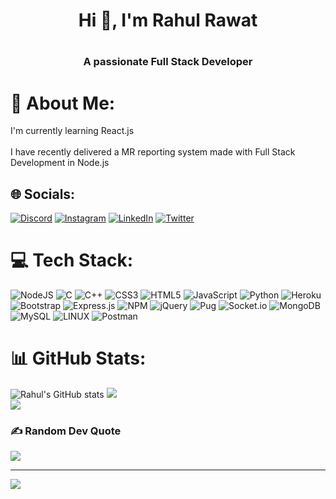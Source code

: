 <h1 align="center">Hi 👋, I'm Rahul Rawat<h1>
<h3 align="center">A passionate Full Stack Developer</h3>

# 💫 About Me:
I'm currently learning React.js<br><br>I have recently delivered a MR reporting system made with Full  Stack Development in Node.js<br>


## 🌐 Socials:
[![Discord](https://img.shields.io/badge/Discord-%237289DA.svg?logo=discord&logoColor=white)](https://discord.gg/RRahul#0269) [![Instagram](https://img.shields.io/badge/Instagram-%23E4405F.svg?logo=Instagram&logoColor=white)](https://instagram.com/rahulrawat31r) [![LinkedIn](https://img.shields.io/badge/LinkedIn-%230077B5.svg?logo=linkedin&logoColor=white)](https://linkedin.com/in/rahulrawat31r) [![Twitter](https://img.shields.io/badge/Twitter-%231DA1F2.svg?logo=Twitter&logoColor=white)](https://twitter.com/RahulRawat91117) 

# 💻 Tech Stack:
![NodeJS](https://img.shields.io/badge/node.js-6DA55F?style=for-the-badge&logo=node.js&logoColor=white)
![C](https://img.shields.io/badge/c-%2300599C.svg?style=for-the-badge&logo=c&logoColor=white) ![C++](https://img.shields.io/badge/c++-%2300599C.svg?style=for-the-badge&logo=c%2B%2B&logoColor=white) ![CSS3](https://img.shields.io/badge/css3-%231572B6.svg?style=for-the-badge&logo=css3&logoColor=white) ![HTML5](https://img.shields.io/badge/html5-%23E34F26.svg?style=for-the-badge&logo=html5&logoColor=white) ![JavaScript](https://img.shields.io/badge/javascript-%23323330.svg?style=for-the-badge&logo=javascript&logoColor=%23F7DF1E) ![Python](https://img.shields.io/badge/python-3670A0?style=for-the-badge&logo=python&logoColor=ffdd54) ![Heroku](https://img.shields.io/badge/heroku-%23430098.svg?style=for-the-badge&logo=heroku&logoColor=white) ![Bootstrap](https://img.shields.io/badge/bootstrap-%23563D7C.svg?style=for-the-badge&logo=bootstrap&logoColor=white) ![Express.js](https://img.shields.io/badge/express.js-%23404d59.svg?style=for-the-badge&logo=express&logoColor=%2361DAFB) ![NPM](https://img.shields.io/badge/NPM-%23000000.svg?style=for-the-badge&logo=npm&logoColor=white) ![jQuery](https://img.shields.io/badge/jquery-%230769AD.svg?style=for-the-badge&logo=jquery&logoColor=white)  ![Pug](https://img.shields.io/badge/Pug-FFF?style=for-the-badge&logo=pug&logoColor=A86454) ![Socket.io](https://img.shields.io/badge/Socket.io-black?style=for-the-badge&logo=socket.io&badgeColor=010101) ![MongoDB](https://img.shields.io/badge/MongoDB-%234ea94b.svg?style=for-the-badge&logo=mongodb&logoColor=white) ![MySQL](https://img.shields.io/badge/mysql-%2300f.svg?style=for-the-badge&logo=mysql&logoColor=white) ![LINUX](https://img.shields.io/badge/Linux-FCC624?style=for-the-badge&logo=linux&logoColor=black) ![Postman](https://img.shields.io/badge/Postman-FF6C37?style=for-the-badge&logo=postman&logoColor=white)
# 📊 GitHub Stats:
![Rahul's GitHub stats](https://github-readme-stats-ten-psi-92.vercel.app/api?username=rahulrawat31r&theme=great-gatsby&show_icons=true)
![](https://github-readme-streak-stats.herokuapp.com/?user=rahulrawat31r&theme=tokyonight&hide_border=false)<br/>
![](https://github-readme-stats.vercel.app/api/top-langs/?username=rahulrawat31r&theme=tokyonight&hide_border=false&include_all_commits=true&count_private=true&layout=compact)

### ✍️ Random Dev Quote
![](https://quotes-github-readme.vercel.app/api?type=horizontal&theme=tokyonight)

---
[![](https://visitcount.itsvg.in/api?id=rahulrawat31r&icon=6&color=0)](https://visitcount.itsvg.in)

<!-- Proudly created with GPRM ( https://gprm.itsvg.in ) -->

